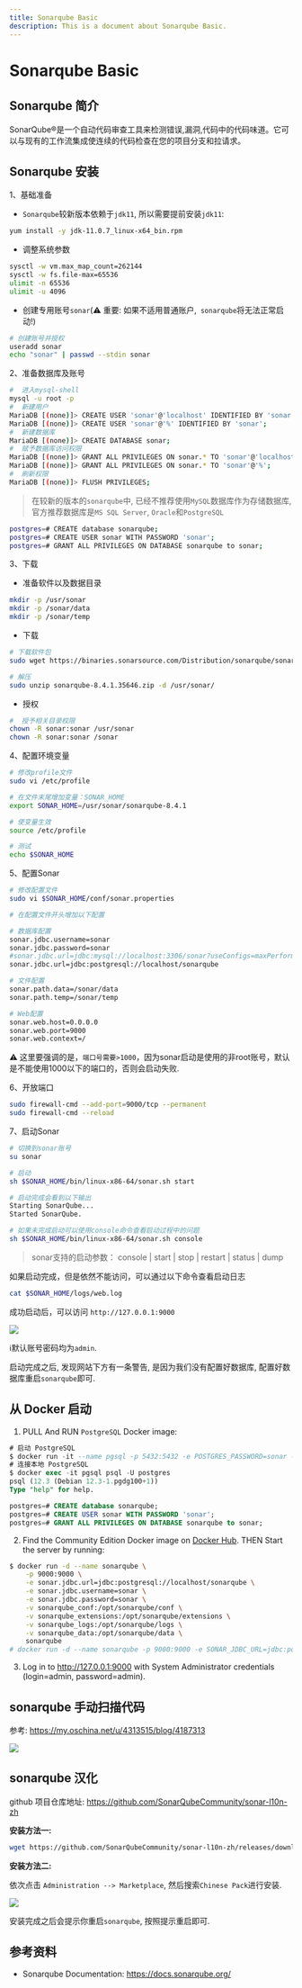 ```yaml
---
title: Sonarqube Basic
description: This is a document about Sonarqube Basic.
---
```


# Sonarqube Basic

## Sonarqube 简介

SonarQube®是一个自动代码审查工具来检测错误,漏洞,代码中的代码味道。它可以与现有的工作流集成使连续的代码检查在您的项目分支和拉请求。

## Sonarqube 安装

 1、基础准备

- `Sonarqube`较新版本依赖于`jdk11`, 所以需要提前安装`jdk11`:

```bash
yum install -y jdk-11.0.7_linux-x64_bin.rpm
```

- 调整系统参数

```bash
sysctl -w vm.max_map_count=262144
sysctl -w fs.file-max=65536
ulimit -n 65536
ulimit -u 4096
```

- 创建专用账号`sonar`(:warning: 重要: 如果不适用普通账户,` sonarqube`将无法正常启动!)

```bash
# 创建账号并授权
useradd sonar
echo "sonar" | passwd --stdin sonar
```

 2、准备数据库及账号

```bash
#  进入mysql-shell
mysql -u root -p
#  新建用户
MariaDB [(none)]> CREATE USER 'sonar'@'localhost' IDENTIFIED BY 'sonar';
MariaDB [(none)]> CREATE USER 'sonar'@'%' IDENTIFIED BY 'sonar';
#  新建数据库
MariaDB [(none)]> CREATE DATABASE sonar;
#  赋予数据库访问权限
MariaDB [(none)]> GRANT ALL PRIVILEGES ON sonar.* TO 'sonar'@'localhost';
MariaDB [(none)]> GRANT ALL PRIVILEGES ON sonar.* TO 'sonar'@'%';
#  刷新权限
MariaDB [(none)]> FLUSH PRIVILEGES;
```

> 在较新的版本的`sonarqube`中, 已经不推荐使用`MySQL`数据库作为存储数据库, 官方推荐数据库是`MS SQL Server`, `Oracle`和`PostgreSQL` 

```bash
postgres=# CREATE database sonarqube;
postgres=# CREATE USER sonar WITH PASSWORD 'sonar';
postgres=# GRANT ALL PRIVILEGES ON DATABASE sonarqube to sonar;
```

 3、下载

- 准备软件以及数据目录

```bash
mkdir -p /usr/sonar
mkdir -p /sonar/data
mkdir -p /sonar/temp
```

- 下载

```bash
# 下载软件包
sudo wget https://binaries.sonarsource.com/Distribution/sonarqube/sonarqube-8.4.1.35646.zip

# 解压
sudo unzip sonarqube-8.4.1.35646.zip -d /usr/sonar/
```

- 授权

```bash
#  授予相关目录权限
chown -R sonar:sonar /usr/sonar
chown -R sonar:sonar /sonar
```

 4、配置环境变量

```bash
# 修改profile文件
sudo vi /etc/profile

# 在文件末尾增加变量：SONAR_HOME
export SONAR_HOME=/usr/sonar/sonarqube-8.4.1

# 使变量生效
source /etc/profile

# 测试
echo $SONAR_HOME
```

 5、配置Sonar

```bash
# 修改配置文件
sudo vi $SONAR_HOME/conf/sonar.properties

# 在配置文件开头增加以下配置

# 数据库配置
sonar.jdbc.username=sonar
sonar.jdbc.password=sonar
#sonar.jdbc.url=jdbc:mysql://localhost:3306/sonar?useConfigs=maxPerformance&rewriteBatchedStatements=true&characterEncoding=utf8&useUnicode=true&serverTimezone=GMT%2B08:00
sonar.jdbc.url=jdbc:postgresql://localhost/sonarqube

# 文件配置
sonar.path.data=/sonar/data
sonar.path.temp=/sonar/temp

# Web配置
sonar.web.host=0.0.0.0
sonar.web.port=9000
sonar.web.context=/
```

:warning: 这里要强调的是，`端口号需要>1000`，因为sonar启动是使用的非root账号，默认是不能使用1000以下的端口的，否则会启动失败.

6、开放端口

```bash
sudo firewall-cmd --add-port=9000/tcp --permanent
sudo firewall-cmd --reload
```

 7、启动Sonar

```bash
# 切换到sonar账号
su sonar

# 启动
sh $SONAR_HOME/bin/linux-x86-64/sonar.sh start

# 启动完成会看到以下输出
Starting SonarQube...
Started SonarQube.

# 如果未完成启动可以使用console命令查看启动过程中的问题
sh $SONAR_HOME/bin/linux-x86-64/sonar.sh console
```

> sonar支持的启动参数： console | start | stop | restart | status | dump

如果启动完成，但是依然不能访问，可以通过以下命令查看启动日志

```bash
cat $SONAR_HOME/logs/web.log
```

成功启动后，可以访问 `http://127.0.0.1:9000`

![](https://cdn.agou-ops.cn/blog-images/CI%26CD/sonarqube-1.png)

:information_source:默认账号密码均为`admin`.

启动完成之后, 发现网站下方有一条警告, 是因为我们没有配置好数据库, 配置好数据库重启`sonarqube`即可.

## 从 Docker 启动

1. PULL  And RUN `PostgreSQL`  Docker  image:

```sql
# 启动 PostgreSQL
$ docker run -it --name pgsql -p 5432:5432 -e POSTGRES_PASSWORD=sonar -d postgres
# 连接本地 PostgreSQL
$ docker exec -it pgsql psql -U postgres
psql (12.3 (Debian 12.3-1.pgdg100+1))
Type "help" for help.

postgres=# CREATE database sonarqube;
postgres=# CREATE USER sonar WITH PASSWORD 'sonar';
postgres=# GRANT ALL PRIVILEGES ON DATABASE sonarqube to sonar;
```

2. Find the Community Edition Docker image on [Docker Hub](https://hub.docker.com/_/sonarqube/). THEN Start the server by running:

```bash
$ docker run -d --name sonarqube \
    -p 9000:9000 \
    -e sonar.jdbc.url=jdbc:postgresql://localhost/sonarqube \
    -e sonar.jdbc.username=sonar \
    -e sonar.jdbc.password=sonar \
    -v sonarqube_conf:/opt/sonarqube/conf \
    -v sonarqube_extensions:/opt/sonarqube/extensions \
    -v sonarqube_logs:/opt/sonarqube/logs \
    -v sonarqube_data:/opt/sonarqube/data \
    sonarqube
# docker run -d --name sonarqube -p 9000:9000 -e SONAR_JDBC_URL=jdbc:postgresql://39.99.144.153/sonarqube -e SONAR_JDBC_USERNAME=postgres -e SONAR_JDBC_PASSWORD=sonar -v /x/sonarqube_extensions:/opt/sonarqube/extensions sonarqube
```

3. Log in to http://127.0.0.1:9000 with System Administrator credentials (login=admin, password=admin).

## sonarqube 手动扫描代码

参考: https://my.oschina.net/u/4313515/blog/4187313

![](https://cdn.agou-ops.cn/blog-images/CI%26CD/sonarqube-3.png)

## sonarqube 汉化

github 项目仓库地址: https://github.com/SonarQubeCommunity/sonar-l10n-zh

**安装方法一:**

```bash
wget https://github.com/SonarQubeCommunity/sonar-l10n-zh/releases/download/sonar-l10n-zh-plugin-8.4/sonar-l10n-zh-plugin-8.4.jar -O /home/sonar/sonarqube-8.4.1.35646/extensions
```

**安装方法二:**

依次点击 `Administration --> Marketplace`, 然后搜索`Chinese Pack`进行安装.

![](https://cdn.agou-ops.cn/blog-images/CI%26CD/sonarqube-2.png)

安装完成之后会提示你重启`sonarqube`, 按照提示重启即可.

## 参考资料

- Sonarqube Documentation: https://docs.sonarqube.org/